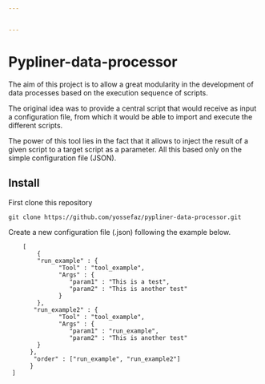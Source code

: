 ```yaml
---


---
```


<h1 id="pypliner-data-processor">Pypliner-data-processor</h1>
<p>The aim of this project is to allow a great modularity in the development of data processes based on the execution sequence of scripts.</p>
<p>The original idea was to provide a central script that would receive as input a configuration file, from which it would be able to import and execute the different scripts.</p>
<p>The power of this tool lies in the fact that it allows to inject the result of a given script to a target script as a parameter. All this based only on the simple configuration file (JSON).</p>
<h2 id="install">Install</h2>
<p>First clone this repository</p>
<pre><code>git clone https://github.com/yossefaz/pypliner-data-processor.git
</code></pre>
<p>Create a new configuration file (.json) following the example below.</p>
<pre><code>    [  
        {  
        "run_example" : {  
              "Tool" : "tool_example",  
              "Args" : {  
                 "param1" : "This is a test",  
                 "param2" : "This is another test"  
              }  
        },  
       "run_example2" : {  
              "Tool" : "tool_example",  
              "Args" : {  
                 "param1" : "run_example",  
                 "param2" : "This is another test"  
        }  
      },  
       "order" : ["run_example", "run_example2"]  
      }
 ]
</code></pre>

